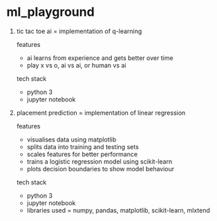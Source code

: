 # ml_playground 

1. tic tac toe ai
   = implementation of q-learning
   
   features
   - ai learns from experience and gets better over time
   - play x vs o, ai vs ai, or human vs ai
   
   tech stack
   - python 3
   - jupyter notebook

3. placement prediction
   = implementation of linear regression

   features
   - visualises data using matplotlib
   - splits data into training and testing sets
   - scales features for better performance
   - trains a logistic regression model using scikit-learn
   - plots decision boundaries to show model behaviour

   tech stack
   - python 3
   - jupyter notebook
   - libraries used = numpy, pandas, matplotlib, scikit-learn, mlxtend 
